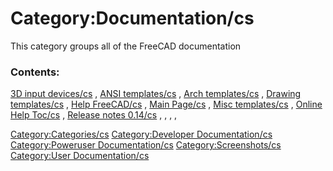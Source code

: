 # Category:Documentation/cs
This category groups all of the FreeCAD documentation

### Contents:

[3D input devices/cs](3D_input_devices/cs.md) , [ANSI templates/cs](ANSI_templates/cs.md) , [Arch templates/cs](Arch_templates/cs.md) , [Drawing templates/cs](Drawing_templates/cs.md) , [Help FreeCAD/cs](Help_FreeCAD/cs.md) , [Main Page/cs](Main_Page/cs.md) , [Misc templates/cs](Misc_templates/cs.md) , [Online Help Toc/cs](Online_Help_Toc/cs.md) , [Release notes 0.14/cs](Release_notes_0.14/cs.md) , , , ,

[Category:Categories/cs](Category:Categories/cs.md) [Category:Developer Documentation/cs](Category:Developer_Documentation/cs.md) [Category:Poweruser Documentation/cs](Category:Poweruser_Documentation/cs.md) [Category:Screenshots/cs](Category:Screenshots/cs.md) [Category:User Documentation/cs](Category:User_Documentation/cs.md)

